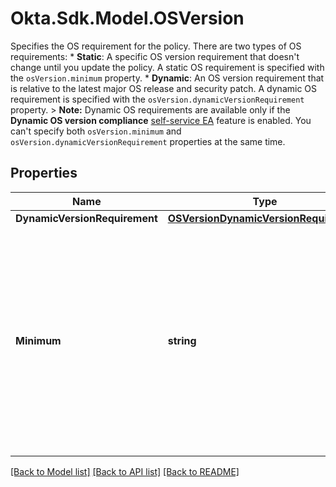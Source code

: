 # Okta.Sdk.Model.OSVersion
Specifies the OS requirement for the policy.  There are two types of OS requirements:  * **Static**: A specific OS version requirement that doesn't change until you update the policy. A static OS requirement is specified with the `osVersion.minimum` property. * **Dynamic**: An OS version requirement that is relative to the latest major OS release and security patch. A dynamic OS requirement is specified with the `osVersion.dynamicVersionRequirement` property. > **Note:** Dynamic OS requirements are available only if the **Dynamic OS version compliance** [self-service EA](/openapi/okta-management/guides/release-lifecycle/#early-access-ea) feature is enabled. You can't specify both `osVersion.minimum` and `osVersion.dynamicVersionRequirement` properties at the same time. 

## Properties

Name | Type | Description | Notes
------------ | ------------- | ------------- | -------------
**DynamicVersionRequirement** | [**OSVersionDynamicVersionRequirement**](OSVersionDynamicVersionRequirement.md) |  | [optional] 
**Minimum** | **string** | The device version must be equal to or newer than the specified version string (maximum of three components for iOS and macOS, and maximum of four components for Android) | [optional] 

[[Back to Model list]](../README.md#documentation-for-models) [[Back to API list]](../README.md#documentation-for-api-endpoints) [[Back to README]](../README.md)

